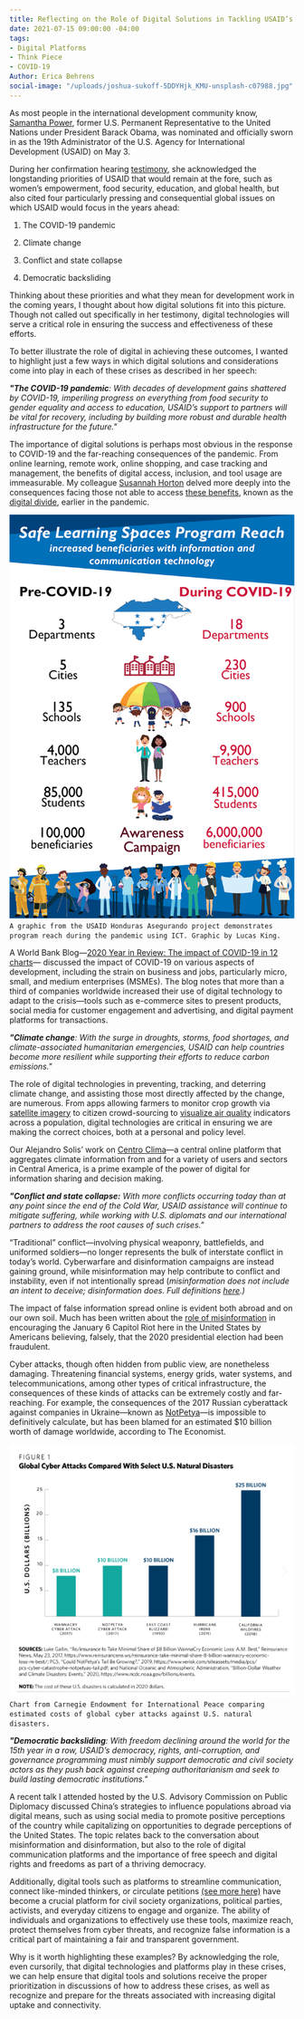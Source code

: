 ```yaml
---
title: Reflecting on the Role of Digital Solutions in Tackling USAID’s Global Priorities
date: 2021-07-15 09:00:00 -04:00
tags:
- Digital Platforms
- Think Piece
- COVID-19
Author: Erica Behrens
social-image: "/uploads/joshua-sukoff-5DDYHjk_KMU-unsplash-c07988.jpg"
---
```


As most people in the international development community know, [Samantha Power](https://www.usaid.gov/who-we-are/organization/samantha-power), former U.S. Permanent Representative to the United Nations under President Barack Obama, was nominated and officially sworn in as the 19th Administrator of the U.S. Agency for International Development (USAID) on May 3.

During her confirmation hearing [testimony](https://www.foreign.senate.gov/imo/media/doc/032321_Power_Testimony.pdf), she acknowledged the longstanding priorities of USAID that would remain at the fore, such as women’s empowerment, food security, education, and global health, but also cited four particularly pressing and consequential global issues on which USAID would focus in the years ahead:

1. The COVID-19 pandemic

2. Climate change

3. Conflict and state collapse

4. Democratic backsliding

Thinking about these priorities and what they mean for development work in the coming years, I thought about how digital solutions fit into this picture. Though not called out specifically in her testimony, digital technologies will serve a critical role in ensuring the success and effectiveness of these efforts.

<!--more-->

To better illustrate the role of digital in achieving these outcomes, I wanted to highlight just a few ways in which digital solutions and considerations come into play in each of these crises as described in her speech:

***"The COVID-19 pandemic**: With decades of development gains shattered by COVID-19, imperiling progress on everything from food security to gender equality and access to education, USAID’s support to partners will be vital for recovery, including by building more robust and durable health infrastructure for the future."*

The importance of digital solutions is perhaps most obvious in the response to COVID-19 and the far-reaching consequences of the pandemic. From online learning, remote work, online shopping, and case tracking and management, the benefits of digital access, inclusion, and tool usage are immeasurable. My colleague [Susannah Horton](https://dai-global-digital.com/authors/susannah-horton/) delved more deeply into the consequences facing those not able to access [these benefits](https://dai-global-digital.com/covid-19-the-importance-of-understanding-digital-divides-during-the-pandemic-response.html), known as the [digital divide](https://stats.oecd.org/glossary/detail.asp?ID=4719), earlier in the pandemic.

![Increased Reach Infographic_12 Nov 2020-b570e4.png](/uploads/Increased%20Reach%20Infographic_12%20Nov%202020-b570e4.png)`A graphic from the USAID Honduras Asegurando project demonstrates program reach during the pandemic using ICT. Graphic by Lucas King.`

A World Bank Blog—[2020 Year in Review: The impact of COVID-19 in 12 charts](https://blogs.worldbank.org/voices/2020-year-review-impact-covid-19-12-charts)— discussed the impact of COVID-19 on various aspects of development, including the strain on business and jobs, particularly micro, small, and medium enterprises (MSMEs). The blog notes that more than a third of companies worldwide increased their use of digital technology to adapt to the crisis—tools such as e-commerce sites to present products, social media for customer engagement and advertising, and digital payment platforms for transactions.

***"Climate change**: With the surge in droughts, storms, food shortages, and climate-associated humanitarian emergencies, USAID can help countries become more resilient while supporting their efforts to reduce carbon emissions."*

The role of digital technologies in preventing, tracking, and deterring climate change, and assisting those most directly affected by the change, are numerous. From apps allowing farmers to monitor crop growth via [satellite imagery](https://www.wired.com/story/app-lets-farmers-monitor-crops-from-the-sky/) to citizen crowd-sourcing to [visualize air quality](https://2016.spaceappschallenge.org/challenges/earth/aircheck/projects/air-guardian) indicators across a population, digital technologies are critical in ensuring we are making the correct choices, both at a personal and policy level.

Our Alejandro Solis’ work on [Centro Clima](https://centroclima.org/)—a central online platform that aggregates climate information from and for a variety of users and sectors in Central America, is a prime example of the power of digital for information sharing and decision making.

***"Conflict and state collapse:** With more conflicts occurring today than at any point since the end of the Cold War, USAID assistance will continue to mitigate suffering, while working with U.S. diplomats and our international partners to address the root causes of such crises."*

“Traditional” conflict—involving physical weaponry, battlefields, and uniformed soldiers—no longer represents the bulk of interstate conflict in today’s world. Cyberwarfare and disinformation campaigns are instead gaining ground, while misinformation may help contribute to conflict and instability, even if not intentionally spread (*misinformation does not include an intent to deceive; disinformation does. Full definitions [here](https://www.dictionary.com/e/misinformation-vs-disinformation-get-informed-on-the-difference/).)*

The impact of false information spread online is evident both abroad and on our own soil. Much has been written about the [role of misinformation](https://www.brookings.edu/blog/techtank/2021/01/11/the-role-of-misinformation-in-trumps-insurrection/) in encouraging the January 6 Capitol Riot here in the United States by Americans believing, falsely, that the 2020 presidential election had been fraudulent.

Cyber attacks, though often hidden from public view, are nonetheless damaging. Threatening financial systems, energy grids, water systems, and telecommunications, among other types of critical infrastructure, the consequences of these kinds of attacks can be extremely costly and far-reaching. For example, the consequences of the 2017 Russian cyberattack against companies in Ukraine—known as [NotPetya](https://www.bbc.com/news/uk-politics-43062113)—is impossible to definitively calculate, but has been blamed for an estimated $10 billion worth of damage worldwide, according to The Economist.

![Carnegie screenshot small.PNG](/uploads/Carnegie%20screenshot%20small.PNG)`Chart from Carnegie Endowment for International Peace comparing estimated costs of global cyber attacks against U.S. natural disasters.`

***"Democratic backsliding**: With freedom declining around the world for the 15th year in a row, USAID’s democracy, rights, anti-corruption, and governance programming must nimbly support democratic and civil society actors as they push back against creeping authoritarianism and seek to build lasting democratic institutions."*

A recent talk I attended hosted by the U.S. Advisory Commission on Public Diplomacy discussed China’s strategies to influence populations abroad via digital means, such as using social media to promote positive perceptions of the country while capitalizing on opportunities to degrade perceptions of the United States. The topic relates back to the conversation about misinformation and disinformation, but also to the role of digital communication platforms and the importance of free speech and digital rights and freedoms as part of a thriving democracy.

Additionally, digital tools such as platforms to streamline communication, connect like-minded thinkers, or circulate petitions [(see more here)](https://dai-global-digital.com/ict-for-dummies-democracy-promotion-edition.html) have become a crucial platform for civil society organizations, political parties, activists, and everyday citizens to engage and organize. The ability of individuals and organizations to effectively use these tools, maximize reach, protect themselves from cyber threats, and recognize false information is a critical part of maintaining a fair and transparent government.

Why is it worth highlighting these examples? By acknowledging the role, even cursorily, that digital technologies and platforms play in these crises, we can help ensure that digital tools and solutions receive the proper prioritization in discussions of how to address these crises, as well as recognize and prepare for the threats associated with increasing digital uptake and connectivity.